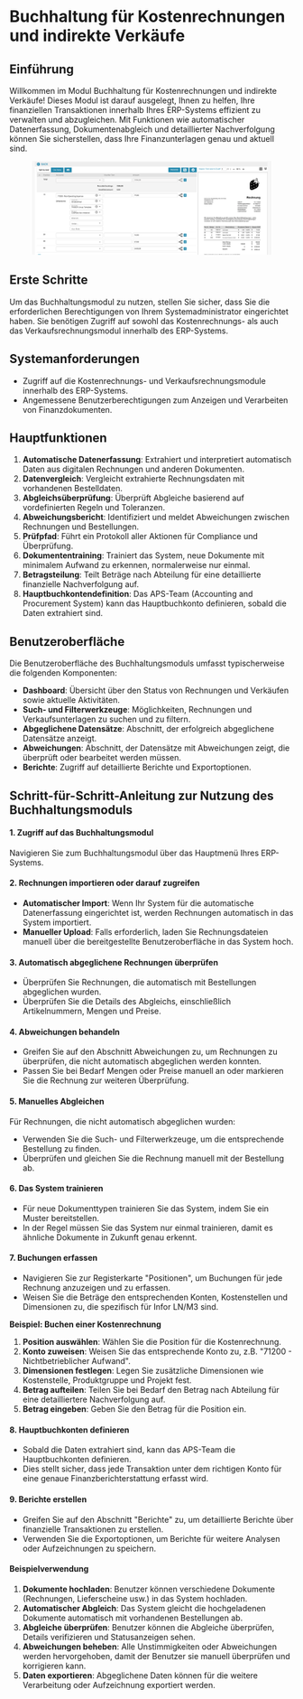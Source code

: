 # Buchhaltung für Kostenrechnungen und indirekte Verkäufe

## Einführung

Willkommen im Modul Buchhaltung für Kostenrechnungen und indirekte Verkäufe! Dieses Modul ist darauf ausgelegt, Ihnen zu helfen, Ihre finanziellen Transaktionen innerhalb Ihres ERP-Systems effizient zu verwalten und abzugleichen. Mit Funktionen wie automatischer Datenerfassung, Dokumentenabgleich und detaillierter Nachverfolgung können Sie sicherstellen, dass Ihre Finanzunterlagen genau und aktuell sind.

<figure><img src="../.gitbook/assets/acounting-for-cost-invoice-and-indirect-sales1.png" alt=""><figcaption></figcaption></figure>

## Erste Schritte

Um das Buchhaltungsmodul zu nutzen, stellen Sie sicher, dass Sie die erforderlichen Berechtigungen von Ihrem Systemadministrator eingerichtet haben. Sie benötigen Zugriff auf sowohl das Kostenrechnungs- als auch das Verkaufsrechnungsmodul innerhalb des ERP-Systems.

## Systemanforderungen

* Zugriff auf die Kostenrechnungs- und Verkaufsrechnungsmodule innerhalb des ERP-Systems.
* Angemessene Benutzerberechtigungen zum Anzeigen und Verarbeiten von Finanzdokumenten.

## Hauptfunktionen

1. **Automatische Datenerfassung**: Extrahiert und interpretiert automatisch Daten aus digitalen Rechnungen und anderen Dokumenten.
2. **Datenvergleich**: Vergleicht extrahierte Rechnungsdaten mit vorhandenen Bestelldaten.
3. **Abgleichsüberprüfung**: Überprüft Abgleiche basierend auf vordefinierten Regeln und Toleranzen.
4. **Abweichungsbericht**: Identifiziert und meldet Abweichungen zwischen Rechnungen und Bestellungen.
5. **Prüfpfad**: Führt ein Protokoll aller Aktionen für Compliance und Überprüfung.
6. **Dokumententraining**: Trainiert das System, neue Dokumente mit minimalem Aufwand zu erkennen, normalerweise nur einmal.
7. **Betragsteilung**: Teilt Beträge nach Abteilung für eine detaillierte finanzielle Nachverfolgung auf.
8. **Hauptbuchkontendefinition**: Das APS-Team (Accounting and Procurement System) kann das Hauptbuchkonto definieren, sobald die Daten extrahiert sind.

## Benutzeroberfläche

Die Benutzeroberfläche des Buchhaltungsmoduls umfasst typischerweise die folgenden Komponenten:

* **Dashboard**: Übersicht über den Status von Rechnungen und Verkäufen sowie aktuelle Aktivitäten.
* **Such- und Filterwerkzeuge**: Möglichkeiten, Rechnungen und Verkaufsunterlagen zu suchen und zu filtern.
* **Abgeglichene Datensätze**: Abschnitt, der erfolgreich abgeglichene Datensätze anzeigt.
* **Abweichungen**: Abschnitt, der Datensätze mit Abweichungen zeigt, die überprüft oder bearbeitet werden müssen.
* **Berichte**: Zugriff auf detaillierte Berichte und Exportoptionen.

## Schritt-für-Schritt-Anleitung zur Nutzung des Buchhaltungsmoduls

#### 1. Zugriff auf das Buchhaltungsmodul

Navigieren Sie zum Buchhaltungsmodul über das Hauptmenü Ihres ERP-Systems.

#### 2. Rechnungen importieren oder darauf zugreifen

* **Automatischer Import**: Wenn Ihr System für die automatische Datenerfassung eingerichtet ist, werden Rechnungen automatisch in das System importiert.
* **Manueller Upload**: Falls erforderlich, laden Sie Rechnungsdateien manuell über die bereitgestellte Benutzeroberfläche in das System hoch.

#### 3. Automatisch abgeglichene Rechnungen überprüfen

* Überprüfen Sie Rechnungen, die automatisch mit Bestellungen abgeglichen wurden.
* Überprüfen Sie die Details des Abgleichs, einschließlich Artikelnummern, Mengen und Preise.

#### 4. Abweichungen behandeln

* Greifen Sie auf den Abschnitt Abweichungen zu, um Rechnungen zu überprüfen, die nicht automatisch abgeglichen werden konnten.
* Passen Sie bei Bedarf Mengen oder Preise manuell an oder markieren Sie die Rechnung zur weiteren Überprüfung.

#### 5. Manuelles Abgleichen

Für Rechnungen, die nicht automatisch abgeglichen wurden:

* Verwenden Sie die Such- und Filterwerkzeuge, um die entsprechende Bestellung zu finden.
* Überprüfen und gleichen Sie die Rechnung manuell mit der Bestellung ab.

#### 6. Das System trainieren

* Für neue Dokumenttypen trainieren Sie das System, indem Sie ein Muster bereitstellen.
* In der Regel müssen Sie das System nur einmal trainieren, damit es ähnliche Dokumente in Zukunft genau erkennt.

#### 7. Buchungen erfassen

* Navigieren Sie zur Registerkarte "Positionen", um Buchungen für jede Rechnung anzuzeigen und zu erfassen.
* Weisen Sie die Beträge den entsprechenden Konten, Kostenstellen und Dimensionen zu, die spezifisch für Infor LN/M3 sind.

**Beispiel: Buchen einer Kostenrechnung**

1. **Position auswählen**: Wählen Sie die Position für die Kostenrechnung.
2. **Konto zuweisen**: Weisen Sie das entsprechende Konto zu, z.B. "71200 - Nichtbetrieblicher Aufwand".
3. **Dimensionen festlegen**: Legen Sie zusätzliche Dimensionen wie Kostenstelle, Produktgruppe und Projekt fest.
4. **Betrag aufteilen**: Teilen Sie bei Bedarf den Betrag nach Abteilung für eine detailliertere Nachverfolgung auf.
5. **Betrag eingeben**: Geben Sie den Betrag für die Position ein.

#### 8. Hauptbuchkonten definieren

* Sobald die Daten extrahiert sind, kann das APS-Team die Hauptbuchkonten definieren.
* Dies stellt sicher, dass jede Transaktion unter dem richtigen Konto für eine genaue Finanzberichterstattung erfasst wird.

#### 9. Berichte erstellen

* Greifen Sie auf den Abschnitt "Berichte" zu, um detaillierte Berichte über finanzielle Transaktionen zu erstellen.
* Verwenden Sie die Exportoptionen, um Berichte für weitere Analysen oder Aufzeichnungen zu speichern.

#### Beispielverwendung

1. **Dokumente hochladen**: Benutzer können verschiedene Dokumente (Rechnungen, Lieferscheine usw.) in das System hochladen.
2. **Automatischer Abgleich**: Das System gleicht die hochgeladenen Dokumente automatisch mit vorhandenen Bestellungen ab.
3. **Abgleiche überprüfen**: Benutzer können die Abgleiche überprüfen, Details verifizieren und Statusanzeigen sehen.
4. **Abweichungen beheben**: Alle Unstimmigkeiten oder Abweichungen werden hervorgehoben, damit der Benutzer sie manuell überprüfen und korrigieren kann.
5. **Daten exportieren**: Abgeglichene Daten können für die weitere Verarbeitung oder Aufzeichnung exportiert werden.
